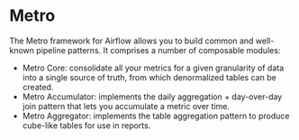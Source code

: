 # Metro
The Metro framework for Airflow allows you to build common and well-known pipeline patterns. It comprises a number of
composable modules:

- Metro Core: consolidate all your metrics for a given granularity of data into a single source of truth, from which denormalized tables can be created.
- Metro Accumulator: implements the daily aggregation + day-over-day join pattern that lets you accumulate a metric over time.
- Metro Aggregator: implements the table aggregation pattern to produce cube-like tables for use in reports.
